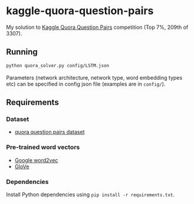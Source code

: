 # kaggle-quora-question-pairs
My solution to [Kaggle Quora Question Pairs](https://www.kaggle.com/c/quora-question-pairs) competition (Top 7%, 209th of 3307).

## Running
`python quora_solver.py config/LSTM.json`<br><br>
Parameters (network architecture, network type, word embedding types etc) can be specified in config json file (examples are in `config/`).

## Requirements
### Dataset
* [quora question pairs dataset](https://www.kaggle.com/c/quora-question-pairs/data)
### Pre-trained word vectors
* [Google word2vec](https://drive.google.com/open?id=0B7XkCwpI5KDYNlNUTTlSS21pQmM)
* [GloVe](http://nlp.stanford.edu/data/glove.840B.300d.zip)
### Dependencies
Install Python dependencies using `pip install -r requirements.txt`.
